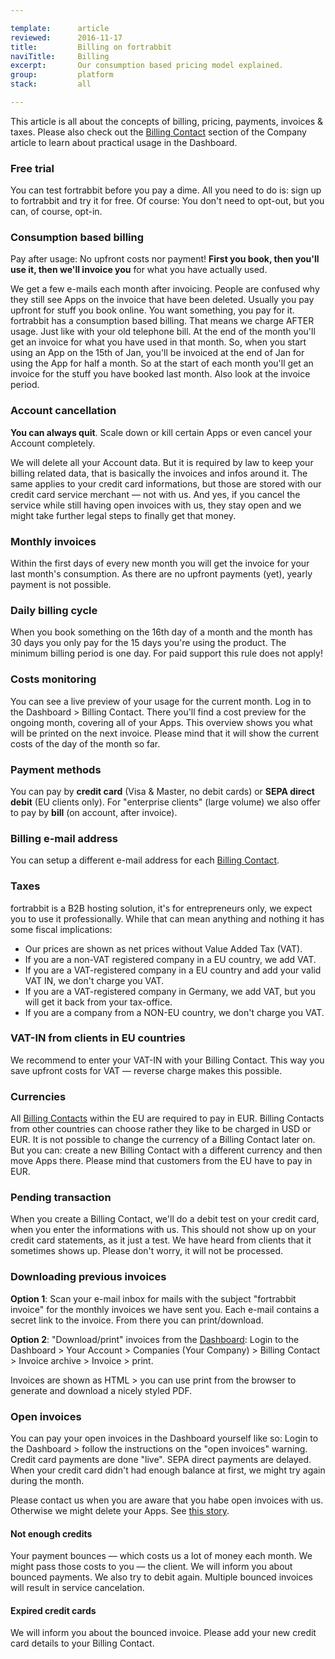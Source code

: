 ```yaml
---

template:      article
reviewed:      2016-11-17
title:         Billing on fortrabbit
naviTitle:     Billing
excerpt:       Our consumption based pricing model explained.
group:         platform
stack:         all

---
```


This article is all about the concepts of billing, pricing, payments, invoices & taxes. Please also check out the [Billing Contact](company#toc-billing-contacts) section of the Company article to learn about practical usage in the Dashboard.


### Free trial

You can test fortrabbit before you pay a dime. All you need to do is: sign up to fortrabbit and try it for free.  Of course: You don't need to opt-out, but you can, of course, opt-in.

### Consumption based billing

Pay after usage: No upfront costs nor payment! **First you book, then you'll use it, then we'll invoice you** for what you have actually used.

We get a few e-mails each month after invoicing. People are confused why they still see Apps on the invoice that have been deleted. Usually you pay upfront for stuff you book online. You want something, you pay for it. fortrabbit has a consumption based billing. That means we charge AFTER usage. Just like with your old telephone bill. At the end of the month you'll get an invoice for what you have used in that month. So, when you start using an App on the 15th of Jan, you'll be invoiced at the end of Jan for using the App for half a month. So at the start of each month you'll get an invoice for the stuff you have booked last month. Also look at the invoice period.


### Account cancellation

**You can always quit**. Scale down or kill certain Apps or even cancel your Account completely.

We will delete all your Account data. But it is required by law to keep your billing related data, that is basically the invoices and infos around it. The same applies to your credit card informations, but those are stored with our credit card service merchant — not with us. And yes, if you cancel the service while still having open invoices with us, they stay open and we might take further legal steps to finally get that money.


### Monthly invoices

Within the first days of every new month you will get the invoice for your last month's consumption. As there are no upfront payments (yet), yearly payment is not possible.

### Daily billing cycle

When you book something on the 16th day of a month and the month has 30 days you only pay for the 15 days you're using the product. The minimum billing period is one day. For paid support this rule does not apply!

### Costs monitoring

You can see a live preview of your usage for the current month. Log in to the Dashboard > Billing Contact. There you'll find a cost preview for the ongoing month, covering all of your Apps. This overview shows you what will be printed on the next invoice. Please mind that it will show the current costs of the day of the month so far. 


### Payment methods

You can pay by **credit card** (Visa & Master, no debit cards) or **SEPA direct debit** (EU clients only). For "enterprise clients" (large volume) we also offer to pay by **bill** (on account, after invoice).

### Billing e-mail address

You can setup a different e-mail address for each [Billing Contact](/company#toc-billing-contacts).

### Taxes

fortrabbit is a B2B hosting solution, it's for entrepreneurs only, we expect you to use it professionally. While that can mean anything and nothing it has some fiscal implications:

* Our prices are shown as net prices without Value Added Tax (VAT).
* If you are a non-VAT registered company in a EU country, we add VAT.
* If you are a VAT-registered company in a EU country and add your valid VAT IN, we don't charge you VAT.
* If you are a VAT-registered company in Germany, we add VAT, but you will get it back from your tax-office.
* If you are a company from a NON-EU country, we don't charge you VAT.

### VAT-IN from clients in EU countries

We recommend to enter your VAT-IN with your Billing Contact. This way you save upfront costs for VAT — reverse charge makes this possible.


### Currencies

All [Billing Contacts](/company#toc-billing-contacts) within the EU are required to pay in EUR. Billing Contacts from other countries can choose rather they like to be charged in USD or EUR. It is not possible to change the currency of a Billing Contact later on. But you can: create a new Billing Contact with a different currency and then move Apps there. Please mind that customers from the EU have to pay in EUR. 


### Pending transaction

When you create a Billing Contact, we'll do a debit test on your credit card, when you enter the informations with us. This should not show up on your credit card statements, as it just a test. We have heard from clients that it sometimes shows up. Please don't worry, it will not be processed.


### Downloading previous invoices

**Option 1**: Scan your e-mail inbox for mails with the subject "fortrabbit invoice" for the monthly invoices we have sent you. Each e-mail contains a secret link to the invoice. From there you can print/download.

**Option 2**: "Download/print" invoices from the [Dashboard](/dashboard): Login to the Dashboard > Your Account > Companies (Your Company) > Billing Contact > Invoice archive > Invoice > print. 

Invoices are shown as HTML > you can use print from the browser to generate and download a nicely styled PDF.



### Open invoices

You can pay your open invoices in the Dashboard yourself like so: Login to the Dashboard > follow the instructions on the "open invoices" warning. Credit card payments are done "live". SEPA direct payments are delayed. When your credit card didn't had enough balance at first, we might try again during the month.

Please contact us when you are aware that you habe open invoices with us. Otherwise we might delete your Apps. See [this story](https://blog.fortrabbit.com/bounced-payment).


#### Not enough credits

Your payment bounces — which costs us a lot of money each month. We might pass those costs to you — the client. We will inform you about bounced payments. We also try to debit again. Multiple bounced invoices will result in service cancelation.


#### Expired credit cards

We will inform you about the bounced invoice. Please add your new credit card details to your Billing Contact.
